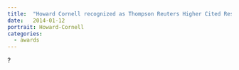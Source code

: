 ```yaml
---
title:  "Howard Cornell recognized as Thompson Reuters Higher Cited Researcher (2014-2016)"
date:   2014-01-12
portrait: Howard-Cornell
categories:
  - awards
---
```

?
